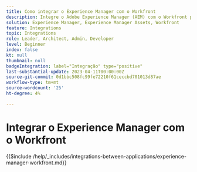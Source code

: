 ```yaml
---
title: Como integrar o Experience Manager com o Workfront
description: Integre o Adobe Experience Manager (AEM) com o Workfront para simplificar suas operações de marketing.
solution: Experience Manager, Experience Manager Assets, Workfront
feature: Integrations
topic: Integrations
role: Leader, Architect, Admin, Developer
level: Beginner
index: false
kt: null
thumbnail: null
badgeIntegration: label="Integração" type="positive"
last-substantial-update: 2023-04-11T00:00:00Z
source-git-commit: 0d1bbc508fc99fe72210f61ceccbd701013d87ae
workflow-type: tm+mt
source-wordcount: '25'
ht-degree: 4%

---
```



# Integrar o Experience Manager com o Workfront

{{$include /help/_includes/integrations-between-applications/experience-manager-workfront.md}}

